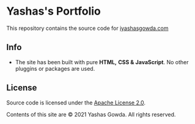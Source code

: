 # Yashas's Portfolio

This repository contains the source code for [iyashasgowda.com](https://iyashasgowda.com)

## Info

- The site has been built with pure **HTML,** **CSS &** **JavaScript**. No other pluggins or packages are used.

## License

Source code is licensed under the [Apache License 2.0](https://github.com/iyashasgowda/Portfolio/blob/master/LICENSE).

Contents of this site are © 2021 Yashas Gowda. All rights reserved.
